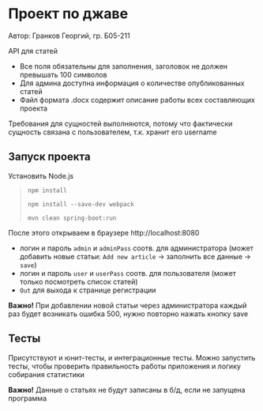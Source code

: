 # Проект по джаве

Автор: Гранков Георгий, гр. Б05-211

API для статей
- Все поля обязательны для заполнения, заголовок не должен превышать 100 символов
- Для админа доступна информация о количестве опубликованных статей
- Файл формата .docx содержит описание работы всех составляющих проекта

Требования для сущностей выполняются, потому что фактически сущность связана с пользователем, т.к. хранит его username

## Запуск проекта

Установить Node.js

> `npm install`
> 
> `npm install --save-dev webpack`
> 
> `mvn clean spring-boot:run`

После этого открываем в браузере http://localhost:8080
- логин и пароль `admin` и `adminPass` соотв. для администратора (может добавить новые статьи: `Add new article` -> заполнить все данные -> `save`)
- логин и пароль `user` и `userPass` соотв. для пользователя (может только посмотреть список статей)
- `Out` для выхода к странице регистрации

**Важно!** При добавлении новой статьи через администратора каждый раз будет возникать ошибка 500, нужно повторно нажать кнопку save

## Тесты
Присутствуют и юнит-тесты, и интеграционные тесты. 
Можно запустить тесты, чтобы проверить правильность работы приложения и логику собирания статистики

**Важно!** Данные о статьях не будут записаны в б/д, если не запущена программа
